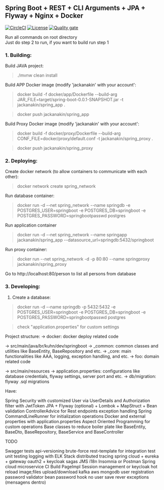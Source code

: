 ## Spring Boot + REST + CLI Arguments + JPA + Flyway + Nginx + Docker

[![CircleCI](https://dl.circleci.com/status-badge/img/gh/jackanakin/Spring-JPA-Flyway-Nginx-Docker/tree/main.svg?style=svg)](https://dl.circleci.com/status-badge/redirect/gh/jackanakin/Spring-JPA-Flyway-Nginx-Docker/tree/main)
[![License](https://img.shields.io/badge/License-Apache_2.0-blue.svg)](https://opensource.org/licenses/Apache-2.0)
[![Quality gate](https://sonarcloud.io/api/project_badges/quality_gate?project=jackanakin_Spring-JPA-Flyway-Nginx-Docker)](https://sonarcloud.io/summary/new_code?id=jackanakin_Spring-JPA-Flyway-Nginx-Docker)

Run all commands on root directory<br/>
Just do step 2 to run, if you want to build run step 1
<br/>
### 1. Building:
Build JAVA project:
>./mvnw clean install

Build APP Docker image (modify 'jackanakin' with your account':
>docker build -f docker/app/Dockerfile --build-arg JAR_FILE=target/spring-boot-0.0.1-SNAPSHOT.jar -t jackanakin/spring_app .

>docker push jackanakin/spring_app

Build Proxy Docker image (modify 'jackanakin' with your account':
>docker build -f docker/proxy/Dockerfile --build-arg CONF_FILE=docker/proxy/default.conf -t jackanakin/spring_proxy .

>docker push jackanakin/spring_proxy

### 2. Deploying:
Create docker network (to allow containers to communicate with each other):
>docker network create spring_network

Run database container:
>docker run -d --net spring_network --name springdb -e POSTGRES_USER=springboot -e POSTGRES_DB=springboot -e POSTGRES_PASSWORD=springbootpasswd postgres

Run application container 
>docker run -d --net spring_network --name springapp jackanakin/spring_app --datasource_url=springdb:5432/springboot

Run proxy container:
>docker run --net spring_network -d -p 80:80 --name springproxy jackanakin/spring_proxy

Go to http://localhost:80/person to list all persons from database

### 3. Developing:

1. Create a database:
> docker run -d --name springdb -p 5432:5432 -e POSTGRES_USER=springboot -e POSTGRES_DB=springboot -e POSTGRES_PASSWORD=springbootpasswd postgres

> check "application.properties" for custom settings

Project structure:
->  docker: docker deploy related code

->  src/main/java/br/kuhn/dev/springboot
->      _common: common classes and utilities like BaseEntity, BaseRepository and etc.
->      _core:   main functionalities like AAA, logging, exception handling, and etc.
->      foo:     domain related code

->  src/main/resources
->      application.properties: configurations like database credentials, flyway settings, server port and etc.
->      db/migration: flyway .sql migrations


Have:

Spring Security with customized User via UserDetails and Authorization filter with JwtToken
JPA + Flyway (optional) + Lombok + MapStruct + Bean validation
ControllerAdvice for Rest endpoints exception handling
Spring CommandLineRunner for initialization operations
Docker and external properties with application.properties
Aspect Oriented Programming for custom operations
Base classes to reduce boiler plate like BaseEntity, BaseDto, BaseRepository, BaseService and BaseController


TODO

Swagger
tests
api-versioning
brute-force
rest-template for integration test
unit testing
logging with ELK Stack
distributed tracing
spring cloud + eureka + gateway
oauth2 + keycloak
sagas
JMS
i18n
Insomnia or Postman
Spring cloud microservice
CI Build
PageImpl
Session management or keycloak
hot reload
image;files upload/download
kafka
aws
mongodb
user registration
password validator bean
password hook no user save
rever exceptions (mensagens dentro)